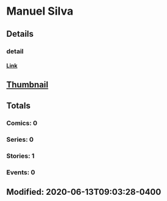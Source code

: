 # Manuel  Silva 
## Details
### detail
#### [Link](http://marvel.com/comics/creators/14105/manuel_silva?utm_campaign=apiRef&utm_source=225578a89fc76f3d20fbffda5d17a88d)
## [Thumbnail](http://i.annihil.us/u/prod/marvel/i/mg/b/40/image_not_available.jpg)
## Totals
### Comics: 0
### Series: 0
### Stories: 1
### Events: 0
## Modified: 2020-06-13T09:03:28-0400